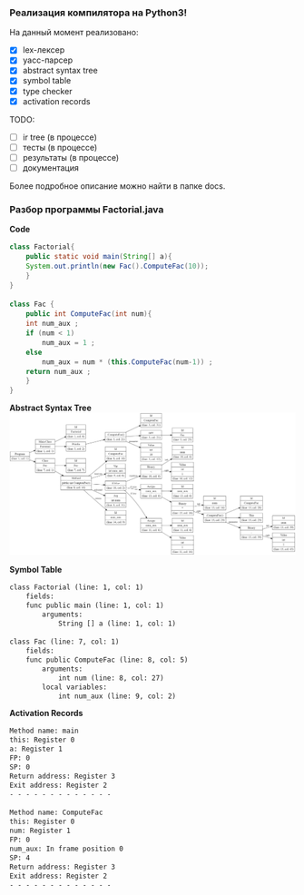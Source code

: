 ### Реализация компилятора на Python3! ###

На данный момент реализовано:

- [x] lex-лексер  
- [x] yacc-парсер  
- [x] abstract syntax tree  
- [x] symbol table
- [x] type checker
- [x] activation records

TODO:
- [ ] ir tree (в процессе)
- [ ] тесты (в процессе)
- [ ] результаты (в процессе)
- [ ] документация

Более подробное описание можно найти в папке docs.

### Разбор программы Factorial.java ###
**Code**
```java
class Factorial{
    public static void main(String[] a){
	System.out.println(new Fac().ComputeFac(10));
    }
}

class Fac {
    public int ComputeFac(int num){
	int num_aux ;
	if (num < 1)
	    num_aux = 1 ;
	else
	    num_aux = num * (this.ComputeFac(num-1)) ;
	return num_aux ;
    }
}
```


**Abstract Syntax Tree**
![whoops](docs/images/Factorial.png "Factorial AST")

**Symbol Table**
```
class Factorial (line: 1, col: 1)
    fields:
    func public main (line: 1, col: 1)
        arguments:
            String [] a (line: 1, col: 1)

class Fac (line: 7, col: 1)
    fields:
    func public ComputeFac (line: 8, col: 5)
        arguments:
            int num (line: 8, col: 27)
        local variables:
            int num_aux (line: 9, col: 2)

```

**Activation Records**

```
Method name: main
this: Register 0
a: Register 1
FP: 0
SP: 0
Return address: Register 3
Exit address: Register 2
- - - - - - - - - - - - -

Method name: ComputeFac
this: Register 0
num: Register 1
FP: 0
num_aux: In frame position 0
SP: 4
Return address: Register 3
Exit address: Register 2
- - - - - - - - - - - - -
```